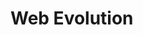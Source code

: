 ---
---

# Web Evolution

<img src="https://www.goodrequest.com/_next/image?url=https%3A%2F%2Fgoodrequest-web.s3.eu-central-1.amazonaws.com%2FHistory_of_web_Web_1_0_3_0_8124a4915c.png&w=3840&q=75" alt="" class="h-[400px]" />
